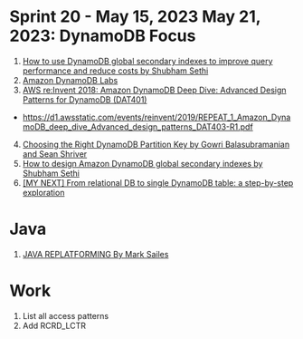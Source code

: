 # Sprint 20 - May 15, 2023	May 21, 2023: DynamoDB Focus

1. [How to use DynamoDB global secondary indexes to improve query performance and reduce costs by Shubham Sethi](https://aws.amazon.com/blogs/database/how-to-use-dynamodb-global-secondary-indexes-to-improve-query-performance-and-reduce-costs/)
2. [Amazon DynamoDB Labs](https://amazon-dynamodb-labs.com/hands-on-labs.html)
3. [AWS re:Invent 2018: Amazon DynamoDB Deep Dive: Advanced Design Patterns for DynamoDB (DAT401)](https://www.youtube.com/watch?v=HaEPXoXVf2k)
- https://d1.awsstatic.com/events/reinvent/2019/REPEAT_1_Amazon_DynamoDB_deep_dive_Advanced_design_patterns_DAT403-R1.pdf
4. [Choosing the Right DynamoDB Partition Key by Gowri Balasubramanian and Sean Shriver ](https://aws.amazon.com/blogs/database/choosing-the-right-dynamodb-partition-key/)
5. [How to design Amazon DynamoDB global secondary indexes by Shubham Sethi](https://aws.amazon.com/blogs/database/how-to-design-amazon-dynamodb-global-secondary-indexes/)
6. [[MY NEXT] From relational DB to single DynamoDB table: a step-by-step exploration](https://www.trek10.com/blog/dynamodb-single-table-relational-modeling)

# Java
1. [JAVA REPLATFORMING By Mark Sailes](https://serverlessland.com/content/service/lambda/paved-path/java-replatforming/introduction)

# Work
1. List all access patterns
2. Add RCRD_LCTR